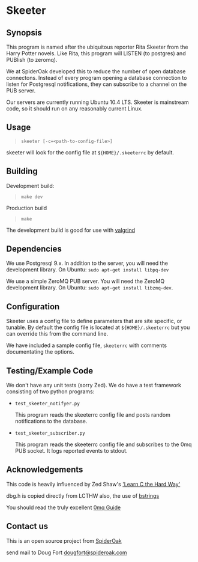 Skeeter
=======

Synopsis
--------

This program is named after the ubiquitous reporter Rita Skeeter from the 
Harry Potter novels. Like Rita, this program will LISTEN (to postgres) and
PUBlish (to zeromq).

We at SpiderOak developed this to reduce the number of open database 
connectons.  Instead of every program opening a database connection to 
listen for Postgresql notifications, they can subscribe to a channel
on the PUB server. 

Our servers are currently  running Ubuntu 10.4 LTS. Skeeter is mainstream code, 
so it should run on any reasonably current Linux.

Usage
-----

> `skeeter [-c=<path-to-config-file>]`

skeeter will look for the config file at `${HOME}/.skeeterrc` by default.

Building
--------

Development build:
> `make dev`

Production build
> `make`

The development build is good for use with [valgrind](http://valgrind.org/)

Dependencies
------------

We use Postgresql 9.x. In addition to the server, you will need the development
library. On Ubuntu: `sudo apt-get install libpq-dev`

We use a simple ZeroMQ PUB server. You will need the ZeroMQ development
library. On Ubuntu: `sudo apt-get install libzmq-dev`.

Configuration
-------------

Skeeter uses a config file to define parameters that are site specific, or
tunable. By default the config file is located at `${HOME}/.skeeterrc`
but you can override this from the command line.

We have included a sample config file, `skeeterrc` with comments 
documentating the options.

Testing/Example Code
--------------------

We don't have any unit tests (sorry Zed). We do have a test framework 
consisting of two python programs:

* `test_skeeter_notifyer.py`

    This program reads the skeeterrc config file and posts random
    notifications to the database.

* `test_skeeter_subscriber.py`

    This program reads the skeeterrc config file and subscribes to the 
    0mq PUB socket. It logs reported events to stdout. 

Acknowledgements
----------------

This code is heavily influenced by Zed Shaw's ['Learn C the Hard Way'](http://c.learncodethehardway.org/book/)

dbg.h is copied directly from LCTHW also, the use of [bstrings](http://bstring.sourceforge.net/)

You should read the truly excellent [0mq Guide](http://zguide.zeromq.org/)

Contact us
----------

This is an open source project from [SpiderOak](https://SpiderOak.com)

send mail to Doug Fort dougfort@spideroak.com

